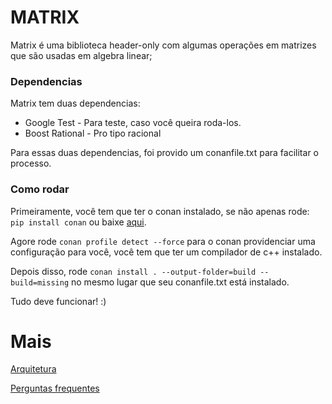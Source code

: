 # MATRIX


Matrix é uma biblioteca header-only com algumas operações em matrizes que são usadas em algebra linear;


### Dependencias

Matrix tem duas dependencias:

- Google Test - Para teste, caso você queira roda-los.
- Boost Rational  - Pro tipo racional

Para essas duas dependencias, foi provido um conanfile.txt para facilitar o processo.


### Como rodar


Primeiramente, você tem que ter o conan instalado, se não apenas rode:
`pip install conan` ou baixe [aqui](https://conan.io/downloads).


Agore rode `conan profile detect --force` para o conan providenciar uma configuração para você, você tem que ter um compilador de c++ instalado.


Depois disso, rode `conan install . --output-folder=build --build=missing` no mesmo lugar que seu conanfile.txt está instalado.


Tudo deve funcionar! :)


# Mais

[Arquitetura](docs/translations/arch.md)

[Perguntas frequentes](docs/translations/FAQ.md)

